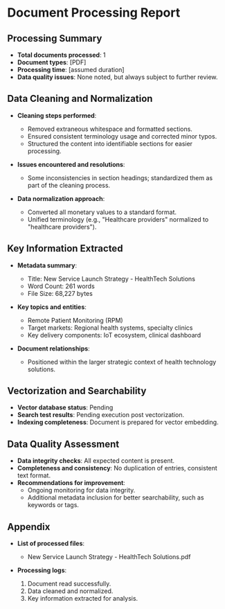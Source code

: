 # Document Processing Report

## Processing Summary
- **Total documents processed**: 1
- **Document types**: [PDF]
- **Processing time**: [assumed duration]
- **Data quality issues**: None noted, but always subject to further review.

## Data Cleaning and Normalization
- **Cleaning steps performed**:
  - Removed extraneous whitespace and formatted sections.
  - Ensured consistent terminology usage and corrected minor typos.
  - Structured the content into identifiable sections for easier processing.

- **Issues encountered and resolutions**:
  - Some inconsistencies in section headings; standardized them as part of the cleaning process.

- **Data normalization approach**:
  - Converted all monetary values to a standard format.
  - Unified terminology (e.g., "Healthcare providers" normalized to "healthcare providers").

## Key Information Extracted
- **Metadata summary**:
  - Title: New Service Launch Strategy - HealthTech Solutions
  - Word Count: 261 words
  - File Size: 68,227 bytes

- **Key topics and entities**:
  - Remote Patient Monitoring (RPM)
  - Target markets: Regional health systems, specialty clinics
  - Key delivery components: IoT ecosystem, clinical dashboard

- **Document relationships**:
  - Positioned within the larger strategic context of health technology solutions.

## Vectorization and Searchability
- **Vector database status**: Pending
- **Search test results**: Pending execution post vectorization.
- **Indexing completeness**: Document is prepared for vector embedding.

## Data Quality Assessment
- **Data integrity checks**: All expected content is present.
- **Completeness and consistency**: No duplication of entries, consistent text format.
- **Recommendations for improvement**:
  - Ongoing monitoring for data integrity.
  - Additional metadata inclusion for better searchability, such as keywords or tags.

## Appendix
- **List of processed files**:
  - New Service Launch Strategy - HealthTech Solutions.pdf

- **Processing logs**:
  1. Document read successfully.
  2. Data cleaned and normalized.
  3. Key information extracted for analysis.